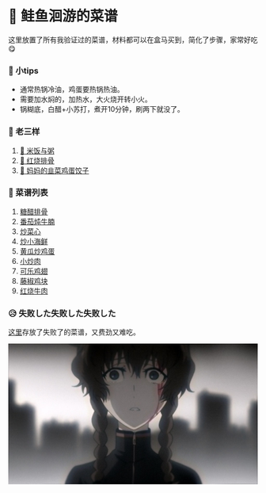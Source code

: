 # 🍣 鲑鱼洄游的菜谱

这里放置了所有我验证过的菜谱，材料都可以在盒马买到，简化了步骤，家常好吃 😋

### 👀 小tips
- 通常热锅冷油，鸡蛋要热锅热油。
- 需要加水焖的，加热水，大火烧开转小火。
- 锅糊底，白醋+小苏打，煮开10分钟，刷两下就没了。

### 🥘 老三样
1. [🍚 米饭与粥](./0-米饭与粥.md)
2. [🍖 红烧排骨](./0-红烧排骨.md)
3. [🥟 妈妈的韭菜鸡蛋饺子](./0-妈妈的韭菜鸡蛋饺子.md)

### 🍲 菜谱列表
1. [糖醋排骨](./1-糖醋排骨.md)
2. [番茄炖牛腩](./2-番茄炖牛腩.md)
3. [炒菜心](./3-炒菜心.md)
4. [炒小海鲜](./4-炒小海鲜.md)
5. [黄瓜炒鸡蛋](./5-黄瓜炒鸡蛋.md)
6. [小炒肉](./6-小炒肉.md)
7. [可乐鸡翅](./7-可乐鸡翅.md)
8. [藤椒鸡块](./8-藤椒鸡块.md)
9. [红烧牛肉](./9-红烧牛肉.md)

<!--
### 🤔 今晚吃什么
- [ ] 使用[摇摇乐](./what-to-eat.py)来决定今晚吃什么。
-->

### 😥 失败した失败した失败した
[这里](./失败した失败した失败した/README.md)存放了失败了的菜谱，又费劲又难吃。

![打工战士](./imgs/suzuha.JPG)